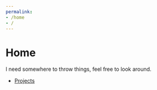 ```yaml
---
permalink:
- /home
- /
---
```

# Home

I need somewhere to throw things, feel free to look around.
- [Projects](projects.md)
